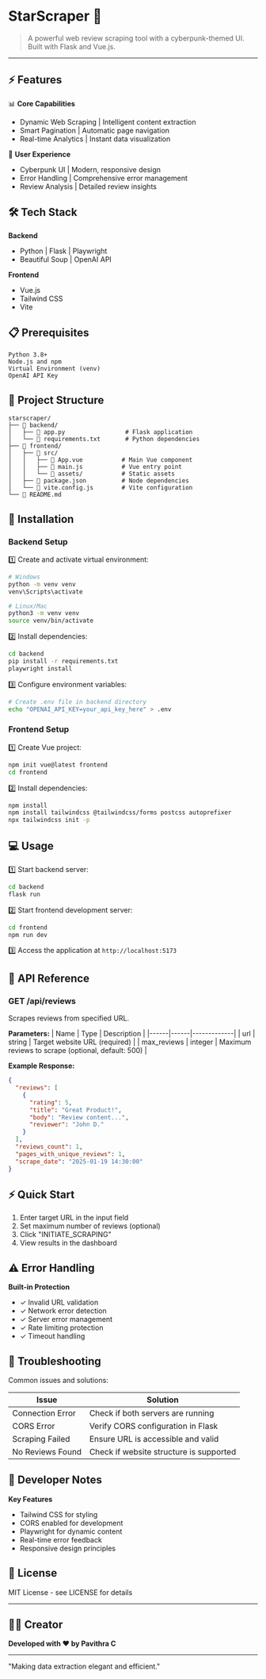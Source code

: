 # StarScraper 🌟

> A powerful web review scraping tool with a cyberpunk-themed UI. Built with Flask and Vue.js.

---

## ⚡ Features

📊 **Core Capabilities**
- Dynamic Web Scraping | Intelligent content extraction
- Smart Pagination | Automatic page navigation
- Real-time Analytics | Instant data visualization

🎨 **User Experience**
- Cyberpunk UI | Modern, responsive design
- Error Handling | Comprehensive error management
- Review Analysis | Detailed review insights

## 🛠️ Tech Stack

**Backend**
- Python | Flask | Playwright
- Beautiful Soup | OpenAI API

**Frontend**
- Vue.js
- Tailwind CSS
- Vite

## 📋 Prerequisites

```
Python 3.8+
Node.js and npm
Virtual Environment (venv)
OpenAI API Key
```

## 📁 Project Structure

```
starscraper/
├── 📂 backend/
│   ├── 📜 app.py                 # Flask application
│   └── 📜 requirements.txt       # Python dependencies
├── 📂 frontend/
│   ├── 📂 src/
│   │   ├── 📜 App.vue           # Main Vue component
│   │   ├── 📜 main.js           # Vue entry point
│   │   └── 📂 assets/           # Static assets
│   ├── 📜 package.json          # Node dependencies
│   └── 📜 vite.config.js        # Vite configuration
└── 📜 README.md
```

## 🚀 Installation

### Backend Setup

1️⃣ Create and activate virtual environment:
```bash
# Windows
python -m venv venv
venv\Scripts\activate

# Linux/Mac
python3 -m venv venv
source venv/bin/activate
```

2️⃣ Install dependencies:
```bash
cd backend
pip install -r requirements.txt
playwright install
```

3️⃣ Configure environment variables:
```bash
# Create .env file in backend directory
echo "OPENAI_API_KEY=your_api_key_here" > .env
```

### Frontend Setup

1️⃣ Create Vue project:
```bash
npm init vue@latest frontend
cd frontend
```

2️⃣ Install dependencies:
```bash
npm install
npm install tailwindcss @tailwindcss/forms postcss autoprefixer
npx tailwindcss init -p
```

## 💻 Usage

1️⃣ Start backend server:
```bash
cd backend
flask run
```

2️⃣ Start frontend development server:
```bash
cd frontend
npm run dev
```

3️⃣ Access the application at `http://localhost:5173`

## 🔌 API Reference

### GET /api/reviews

Scrapes reviews from specified URL.

**Parameters:**
| Name | Type | Description |
|------|------|-------------|
| url | string | Target website URL (required) |
| max_reviews | integer | Maximum reviews to scrape (optional, default: 500) |

**Example Response:**
```json
{
  "reviews": [
    {
      "rating": 5,
      "title": "Great Product!",
      "body": "Review content...",
      "reviewer": "John D."
    }
  ],
  "reviews_count": 1,
  "pages_with_unique_reviews": 1,
  "scrape_date": "2025-01-19 14:30:00"
}
```

## ⚡ Quick Start

1. Enter target URL in the input field
2. Set maximum number of reviews (optional)
3. Click "INITIATE_SCRAPING"
4. View results in the dashboard

## ⚠️ Error Handling

**Built-in Protection**
- ✓ Invalid URL validation
- ✓ Network error detection
- ✓ Server error management
- ✓ Rate limiting protection
- ✓ Timeout handling

## 🔧 Troubleshooting

Common issues and solutions:

| Issue | Solution |
|-------|----------|
| Connection Error | Check if both servers are running |
| CORS Error | Verify CORS configuration in Flask |
| Scraping Failed | Ensure URL is accessible and valid |
| No Reviews Found | Check if website structure is supported |

## 📝 Developer Notes

**Key Features**
- Tailwind CSS for styling
- CORS enabled for development
- Playwright for dynamic content
- Real-time error feedback
- Responsive design principles

## 📄 License

MIT License - see LICENSE for details

---

## 👩‍💻 Creator

**Developed with ❤️ by Pavithra C**

---

"Making data extraction elegant and efficient."